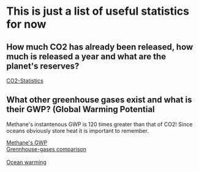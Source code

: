 <html>
<head>
</head>
<body>

<h1>This is just a list of useful statistics for now</h1>
  
<h2>How much CO2 has already been released, how much is released a year and what are the planet's reserves?</h2>

<a href="https://informationisbeautiful.net/visualizations/how-many-gigatons-of-co2/">CO2-Statistics</a>

<h2>What other greenhouse gases exist and what is their GWP? <strong>(Global Warming Potential</strong></h2>

<p>Methane's instantenous GWP is 120 times greater than that of CO2! Since oceans obviously store heat it is important to remember.</p>

<a href="https://climate.mit.edu/ask-mit/what-makes-methane-more-potent-greenhouse-gas-carbon-dioxide">Methane's GWP</a>
<br><a href="https://ourworldindata.org/greenhouse-gas-emissions">Grennhouse-gases comparison</a><br>
<br><a href="https://climate.nasa.gov/vital-signs/ocean-warming/?intent=121">Ocean warming</a><br>





